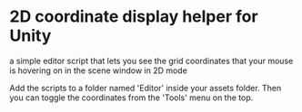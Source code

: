 # 2D coordinate display helper for Unity
a simple editor script that lets you see the grid coordinates that your mouse is hovering on in the scene window in 2D mode

Add the scripts to a folder named 'Editor' inside your assets folder. Then you can toggle the coordinates from the 'Tools' menu on the top.
